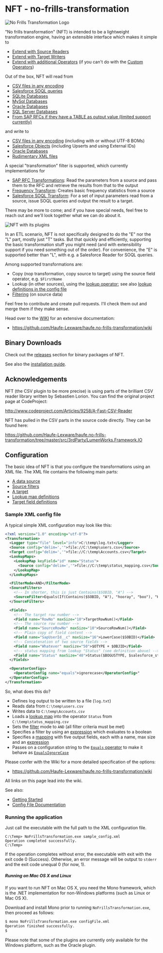 # NFT - no-frills-transformation

![No Frills Transformation Logo](logo/logo-nft.png)

"No frills transformation" (NFT) is intended to be a lightweight transformation engine, having an extensible interface which makes it simple to

* [Extend with Source Readers](https://github.com/Haufe-Lexware/haufe.no-frills-transformation/wiki/Extending-with-Plugins)
* [Extend with Target Writers](https://github.com/Haufe-Lexware/haufe.no-frills-transformation/wiki/Extending-with-Plugins)
* [Extend with additional Operators](https://github.com/Haufe-Lexware/haufe.no-frills-transformation/wiki/Extending-with-Plugins) (if you can't do with the [Custom Operators](https://github.com/Haufe-Lexware/haufe.no-frills-transformation/wiki/Using-Custom-Operators))

Out of the box, NFT will read from

* [CSV files in any encoding](https://github.com/Haufe-Lexware/haufe.no-frills-transformation/wiki/CSV-Reader)
* [Salesforce SOQL queries](https://github.com/Haufe-Lexware/haufe.no-frills-transformation/wiki/Salesforce-Reader)
* [SQLite Databases](https://github.com/Haufe-Lexware/haufe.no-frills-transformation/wiki/SQLite-Reader)
* [MySql Databases](https://github.com/Haufe-Lexware/haufe.no-frills-transformation/wiki/MySql-Reader)
* [Oracle Databases](https://github.com/Haufe-Lexware/haufe.no-frills-transformation/wiki/Oracle-Reader)
* [SQL Server Databases](https://github.com/Haufe-Lexware/haufe.no-frills-transformation/wiki/SQL-Server-Reader)
* [From SAP RFCs if they have a TABLE as output value (limited support currently)](https://github.com/Haufe-Lexware/haufe.no-frills-transformation/wiki/SAP-Reader)

and write to

* [CSV files in any encoding](https://github.com/Haufe-Lexware/haufe.no-frills-transformation/wiki/CSV-Writer) (including with or without UTF-8 BOMs)
* [Salesforce Objects](https://github.com/Haufe-Lexware/haufe.no-frills-transformation/wiki/Salesforce-Writer) (including Upserts and using External IDs)
* [Oracle Databases](https://github.com/Haufe-Lexware/haufe.no-frills-transformation/wiki/Oracle-Writer)
* [Rudimentary XML files](https://github.com/Haufe-Lexware/haufe.no-frills-transformation/wiki/XML-Writer)

A special "transformation" filter is supported, which currently implementations for

* [SAP RFC Transformations](https://github.com/Haufe-Lexware/haufe.no-frills-transformation/wiki/SAP-Transformer): Read the parameters from a source and pass them to the RFC and retrieve the results from that to the output
* [Frequency Transform](https://github.com/Haufe-Lexware/haufe.no-frills-transformation/wiki/Frequency-Transformer): Creates basic frequency statistics from a source
* [Salesforce SOQL Transform](https://github.com/Haufe-Lexware/haufe.no-frills-transformation/wiki/Salesforce.Net-Transformer): For a set of input parameters read from a source, issue SOQL queries and output the result to a target.

There may be more to come; and if you have special needs, feel free to reach out and we'll look together what we can do about it.

![NFT with its plugins](logo/nft-with-plugins.png)

In an ETL scenario, NFT is not specifically designed to do the "E" nor the "L" part, mostly just "T" tasks. But that quickly and efficiently, supporting the basic transformation stuff you might need (and with extensibility support if you need something out of the order). For convenience, the "E" is supported better than "L", with e.g. a Salesforce Reader for SOQL queries.
 
Among supported transformations are:

* Copy (nop transformation, copy source to target) using the source field operator, e.g. `$FirstName`
* Lookup (in other sources), using the [lookup operator](https://github.com/Haufe-Lexware/haufe.no-frills-transformation/wiki/Lookup-Operator); see also [lookup definitions in the config file](https://github.com/Haufe-Lexware/haufe.no-frills-transformation/wiki/Config-File-Documentation#lookup)
* [Filtering](https://github.com/Haufe-Lexware/haufe.no-frills-transformation/wiki/Config-File-Documentation#filter) (on source data)

Feel free to contribute and create pull requests. I'll check them out and merge them if they make sense.

Head over to the [WIKI](https://github.com/Haufe-Lexware/haufe.no-frills-transformation/wiki) for an extensive documentation:

* https://github.com/Haufe-Lexware/haufe.no-frills-transformation/wiki

## Binary Downloads

Check out the [releases](https://github.com/Haufe-Lexware/haufe.no-frills-transformation/releases) section for binary packages of NFT.

See also the [installation guide](https://github.com/Haufe-Lexware/haufe.no-frills-transformation/wiki/Installation-Guide).

## Acknowledgements

NFT (the CSV plugin to be more precise) is using parts of the brilliant CSV reader library written by Sebastien Lorion. You can find the original project page at CodeProject:

http://www.codeproject.com/Articles/9258/A-Fast-CSV-Reader

NFT has pulled in the CSV parts in the source code directly. They can be found here:

https://github.com/Haufe-Lexware/haufe.no-frills-transformation/tree/master/src/3rdParty/LumenWorks.Framework.IO

## Configuration

The basic idea of NFT is that you configure the transformations using an XML file. The XML file contains
the following main parts:

* [A data source](https://github.com/Haufe-Lexware/haufe.no-frills-transformation/wiki/Config-File-Documentation#source)
* [Source filters](https://github.com/Haufe-Lexware/haufe.no-frills-transformation/wiki/Config-File-Documentation#filter)
* [A target](https://github.com/Haufe-Lexware/haufe.no-frills-transformation/wiki/Config-File-Documentation#target)
* [Lookup map definitions](https://github.com/Haufe-Lexware/haufe.no-frills-transformation/wiki/Config-File-Documentation#lookup)
* [Target field definitions](https://github.com/Haufe-Lexware/haufe.no-frills-transformation/wiki/Config-File-Documentation#mapping)

### Sample XML config file

A typical simple XML configuration may look like this:

```xml
<?xml version="1.0" encoding="utf-8"?>
<Transformation>
  <Logger type="file" level="info">C:\temp\log.txt</Logger>
  <Source config="delim=','">file://C:\temp\users.csv</Source>
  <Target config="delim=','">file://C:\temp\Accounts.csv</Target>
  <LookupMaps>
    <LookupMap keyField="id" name="Status">
      <Source config="delim=','">file://C:\temp\status_mapping.csv</Source>
    </LookupMap>
  </LookupMaps>

  <FilterMode>AND</FilterMode>
  <SourceFilters>
    <!-- In shorter, this is just Contains($SOBID, "A") -->
    <SourceFilter>Equals(If(Contains($SOBID, "A"), "hooray", "boo"), "HooRay")</SourceFilter>
  </SourceFilters>

  <Fields>
    <!-- The target row number -->
    <Field name="RowNo" maxSize="10">TargetRowNum()</Field>
    <!-- The source row number -->
    <Field name="SourceRowNo" maxSize="10">SourceRowNum()</Field>
    <!-- Plain copy of field content -->
    <Field name="SapUserId__c" maxSize="16">LowerCase($SOBID)</Field>
    <!-- Concatenation of two source fields -->
    <Field name="Whatever" maxSize="50">$OTYPE + $OBJID</Field>
    <!-- status mapping from lookup "Status" (see definition above) -->
    <Field name="Status" maxSize="40">Status($BOGUSTYPE, $salesforce_status)</Field>
  </Fields>

  <OperatorConfigs>
    <OperatorConfig name="equals">ignorecase</OperatorConfig>"
  </OperatorConfigs>
</Transformation>
```

So, what does this do?
* Defines log output to be written to a file (`log.txt`)
* Reads data from `C:\temp\users.csv`
* Writes data to `C:\temp\Accounts.csv`
* Loads a [lookup map](https://github.com/Haufe-Lexware/haufe.no-frills-transformation/wiki/Config-File-Documentation#lookup) into the operator `Status` from `C:\temp\status_mapping.csv`
* Sets the [filter](https://github.com/Haufe-Lexware/haufe.no-frills-transformation/wiki/Config-File-Documentation#filter) mode to `AND` (all filter criteria must be met)
* Specifies a filter by using an [expression](https://github.com/Haufe-Lexware/haufe.no-frills-transformation/wiki/Expression-Syntax) which evaluates to a boolean
* Specifies a [mapping](https://github.com/Haufe-Lexware/haufe.no-frills-transformation/wiki/Config-File-Documentation#mapping) with five output fields, each with a name, max size and an [expression](https://github.com/Haufe-Lexware/haufe.no-frills-transformation/wiki/Expression-Syntax)
* Passes on a configuration string to the [`Equals` operator](https://github.com/Haufe-Lexware/haufe.no-frills-transformation/wiki/Equals-Operator) to make it behave as [`EqualsIgnoreCase`](https://github.com/Haufe-Lexware/haufe.no-frills-transformation/wiki/Equals-Operator)

Please confer with the Wiki for a more detailed specification of the options:
* https://github.com/Haufe-Lexware/haufe.no-frills-transformation/wiki

All links on this page lead into the wiki.

See also:

* [Getting Started](https://github.com/Haufe-Lexware/haufe.no-frills-transformation/wiki/Getting-Started)
* [Config File Documentation](https://github.com/Haufe-Lexware/haufe.no-frills-transformation/wiki/Config-File-Documentation)

### Running the application

Just call the executable with the full path to the XML configuration file.

```
C:\Temp> NoFrillsTransformation.exe sample_config.xml
Operation completed successfully.
C:\Temp> 
```
If the operation completes without error, the executable with exit with the exit code 0 (Success). Otherwise, an error message will be output to `stderr` and the exit code unequal 0 (for now, 1).

##### Running on Mac OS X and Linux

If you want to run NFT on Mac OS X, you need the Mono framework, which is the .NET implementation for non-Windows platforms (such as Linux or Mac OS X).

Download and install Mono prior to running `NoFrillsTransformation.exe`, then proceed as follows:

```bash
$ mono NoFrillsTransformation.exe configFile.xml
Operation finished successfully.
$
```

Please note that some of the plugins are currently only available for the Windows platform, such as the Oracle plugin.